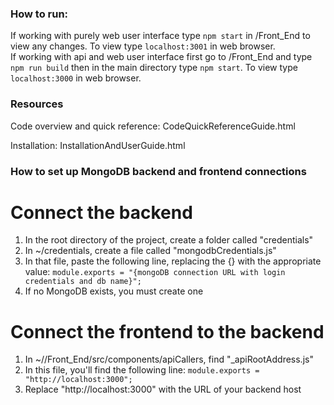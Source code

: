 

### How to run:

If working with purely web user interface type `npm start` in /Front_End to view any changes. To view type `localhost:3001` in web browser. <br/>
If working with api and web user interface first go to /Front_End and type `npm run build` then in the main directory type `npm start`. To view type `localhost:3000` in web browser.

### Resources

Code overview and quick reference: CodeQuickReferenceGuide.html

Installation: InstallationAndUserGuide.html

### How to set up MongoDB backend and frontend connections
# Connect the backend
1. In the root directory of the project, create a folder called "credentials"
2. In ~/credentials, create a file called "mongodbCredentials.js"
3. In that file, paste the following line, replacing the {} with the appropriate value:
    `module.exports = "{mongoDB connection URL with login credentials and db name}";`
4. If no MongoDB exists, you must create one

# Connect the frontend to the backend
1. In ~//Front_End/src/components/apiCallers, find "_apiRootAddress.js"
2. In this file, you'll find the following line:
    `module.exports = "http://localhost:3000";`
3. Replace "http://localhost:3000" with the URL of your backend host
